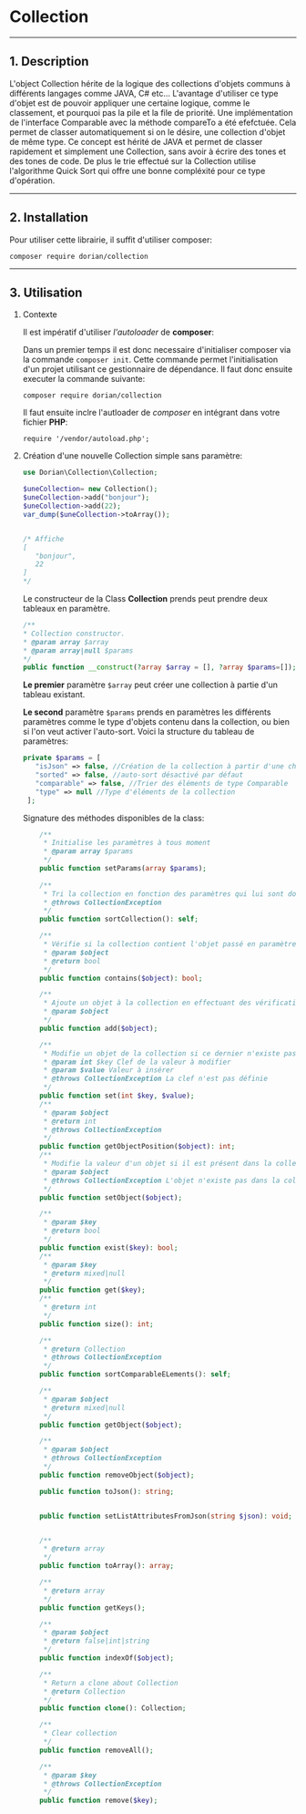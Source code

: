 # Collection

----------------------------------

## 1. Description

L'object Collection hérite de la logique des collections d'objets communs à différents langages comme JAVA, C# etc...
L'avantage d'utiliser ce type d'objet est de pouvoir appliquer une certaine logique, comme le classement, et pourquoi pas la pile et la file de priorité.
Une implémentation de l'interface Comparable avec la méthode compareTo a été efefctuée. Cela permet de classer automatiquement si on le désire, une collection d'objet de même type. 
Ce concept est hérité de JAVA et permet de classer rapidement et simplement une Collection, sans avoir à écrire des tones et des tones de code. 
De plus le trie effectué sur la Collection utilise l'algorithme Quick Sort qui offre une bonne compléxité pour ce type d'opération.

---------------------------------

## 2. Installation

Pour utiliser cette librairie, il suffit d'utiliser composer:

`
composer require dorian/collection
`

---------------------------------

## 3. Utilisation
1. Contexte

    Il est impératif d'utiliser *l'autoloader* de **composer**:
    
    Dans un premier temps il est donc necessaire d'initialiser composer via la commande
     `composer init`. Cette commande permet l'initialisation d'un projet utilisant ce gestionnaire de dépendance.
    Il faut donc ensuite executer la commande suivante:
    
    ```
    composer require dorian/collection
    ```
    
    Il faut ensuite inclre l'autloader de *composer* en intégrant dans votre fichier **PHP**:
    
    ```
    require '/vendor/autoload.php';
    ```

2. Création d'une nouvelle Collection simple sans paramètre:

    ```php
    use Dorian\Collection\Collection;
 
    $uneCollection= new Collection();
    $uneCollection->add("bonjour");   
    $uneCollection->add(22);   
    var_dump($uneCollection->toArray());
 
 
    /* Affiche 
    [
       "bonjour",
       22
    ]
    */
    ```
    
    Le constructeur de la Class **Collection** prends peut prendre deux tableaux en 
    paramètre. 
    
    ```php
    /**
    * Collection constructor.
    * @param array $array
    * @param array|null $params
    */
    public function __construct(?array $array = [], ?array $params=[]);
    ```    
    
    **Le premier** paramètre `$array` peut créer une collection à partie d'un tableau existant.
    
    **Le second** paramètre `$params` prends en paramètres les différents paramètres 
    comme le type d'objets contenu dans la collection, ou bien si l'on veut activer l'auto-sort.
    Voici la structure du tableau de paramètres: 
    
    ```php
    private $params = [
       "isJson" => false, //Création de la collection à partir d'une chaine json
       "sorted" => false, //auto-sort désactivé par défaut 
       "comparable" => false, //Trier des éléments de type Comparable
       "type" => null //Type d'éléments de la collection
     ];
    ```
    
    Signature des méthodes disponibles de la class:
    
    ```php
        /**
         * Initialise les paramètres à tous moment
         * @param array $params
         */
        public function setParams(array $params);
        
        /**
         * Tri la collection en fonction des paramètres qui lui sont données
         * @throws CollectionException
         */
        public function sortCollection(): self;
    
        /**
         * Vérifie si la collection contient l'objet passé en paramètre
         * @param $object
         * @return bool
         */
        public function contains($object): bool; 
    
        /**
         * Ajoute un objet à la collection en effectuant des vérification en fonction des paramètres
         * @param $object
         */
        public function add($object);
    
        /**
         * Modifie un objet de la collection si ce dernier n'existe pas une Exception est levee
         * @param int $key Clef de la valeur à modifier
         * @param $value Valeur à insérer
         * @throws CollectionException La clef n'est pas définie
         */
        public function set(int $key, $value);
        /**
         * @param $object
         * @return int
         * @throws CollectionException
         */
        public function getObjectPosition($object): int;
        /**
         * Modifie la valeur d'un objet si il est présent dans la collection
         * @param $object
         * @throws CollectionException L'objet n'existe pas dans la collection
         */
        public function setObject($object);
    
        /**
         * @param $key
         * @return bool
         */
        public function exist($key): bool;
        /**
         * @param $key
         * @return mixed|null
         */
        public function get($key);
        /**
         * @return int
         */
        public function size(): int;
    
        /**
         * @return Collection
         * @throws CollectionException
         */
        public function sortComparableELements(): self;
    
        /**
         * @param $object
         * @return mixed|null
         */
        public function getObject($object);
    
        /**
         * @param $object
         * @throws CollectionException
         */
        public function removeObject($object);
    
        public function toJson(): string;
    
    
        public function setListAttributesFromJson(string $json): void;
    
    
        /**
         * @return array
         */
        public function toArray(): array;
    
        /**
         * @return array
         */
        public function getKeys();
    
        /**
         * @param $object
         * @return false|int|string
         */
        public function indexOf($object);
    
        /**
         * Return a clone about Collection
         * @return Collection
         */
        public function clone(): Collection;
    
        /**
         * Clear collection
         */
        public function removeAll();
    
        /**
         * @param $key
         * @throws CollectionException
         */
        public function remove($key);
    ```
    